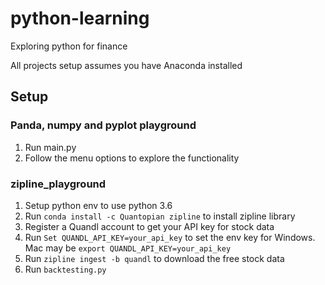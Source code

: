 # python-learning
Exploring python for finance

All projects setup assumes you have Anaconda installed

## Setup
### Panda, numpy and pyplot playground
1) Run main.py
2) Follow the menu options to explore the functionality

### zipline_playground
1) Setup python env to use python 3.6
2) Run `conda install -c Quantopian zipline` to install zipline library
3) Register a Quandl account to get your API key for stock data
4) Run `Set QUANDL_API_KEY=your_api_key` to set the env key for Windows. Mac may be `export QUANDL_API_KEY=your_api_key`
5) Run `zipline ingest -b quandl` to download the free stock data
6) Run `backtesting.py`
